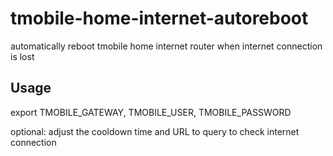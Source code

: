 # tmobile-home-internet-autoreboot
automatically reboot tmobile home internet router when internet connection is lost

## Usage
export TMOBILE_GATEWAY, TMOBILE_USER, TMOBILE_PASSWORD

optional: adjust the cooldown time and URL to query to check internet connection